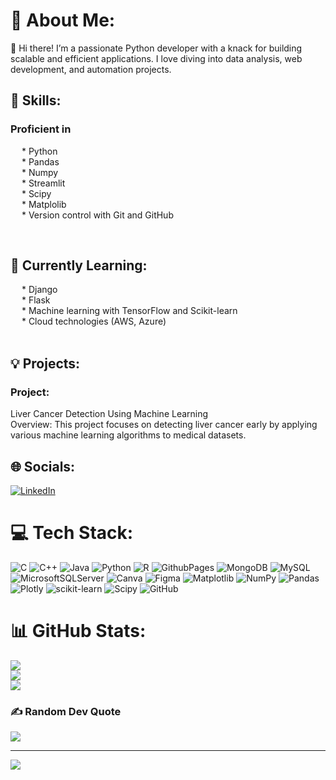 # 💫 About Me:
👋 Hi there! I’m  a passionate Python developer with a knack for building scalable and efficient applications. I love diving into data analysis, web development, and automation projects.<br>
<h2>🔧 Skills:</h2><h3>Proficient in</h3><p> &emsp; * Python<br> &emsp; * Pandas<br> &emsp; * Numpy<br> &emsp; * Streamlit<br> &emsp; * Scipy<br> &emsp; * Matplolib<br> &emsp; * Version control with Git and GitHub<br></p><br><h2>🌱 Currently Learning:</h2><p> &emsp; * Django<br> &emsp; * Flask<br> &emsp; * Machine learning with TensorFlow and Scikit-learn<br> &emsp; * Cloud technologies (AWS, Azure)<br><br></p><h2>💡 Projects:</h2><h3>Project:</h3> Liver Cancer Detection Using Machine Learning<br>Overview: This project focuses on detecting liver cancer early by applying various machine learning algorithms to medical datasets.


## 🌐 Socials:
[![LinkedIn](https://img.shields.io/badge/LinkedIn-%230077B5.svg?logo=linkedin&logoColor=white)](https://linkedin.com/in/https://www.linkedin.com/in/murugavelv/) 

# 💻 Tech Stack:
![C](https://img.shields.io/badge/c-%2300599C.svg?style=for-the-badge&logo=c&logoColor=white) ![C++](https://img.shields.io/badge/c++-%2300599C.svg?style=for-the-badge&logo=c%2B%2B&logoColor=white) ![Java](https://img.shields.io/badge/java-%23ED8B00.svg?style=for-the-badge&logo=openjdk&logoColor=white) ![Python](https://img.shields.io/badge/python-3670A0?style=for-the-badge&logo=python&logoColor=ffdd54) ![R](https://img.shields.io/badge/r-%23276DC3.svg?style=for-the-badge&logo=r&logoColor=white) ![GithubPages](https://img.shields.io/badge/github%20pages-121013?style=for-the-badge&logo=github&logoColor=white) ![MongoDB](https://img.shields.io/badge/MongoDB-%234ea94b.svg?style=for-the-badge&logo=mongodb&logoColor=white) ![MySQL](https://img.shields.io/badge/mysql-4479A1.svg?style=for-the-badge&logo=mysql&logoColor=white) ![MicrosoftSQLServer](https://img.shields.io/badge/Microsoft%20SQL%20Server-CC2927?style=for-the-badge&logo=microsoft%20sql%20server&logoColor=white) ![Canva](https://img.shields.io/badge/Canva-%2300C4CC.svg?style=for-the-badge&logo=Canva&logoColor=white) ![Figma](https://img.shields.io/badge/figma-%23F24E1E.svg?style=for-the-badge&logo=figma&logoColor=white) ![Matplotlib](https://img.shields.io/badge/Matplotlib-%23ffffff.svg?style=for-the-badge&logo=Matplotlib&logoColor=black) ![NumPy](https://img.shields.io/badge/numpy-%23013243.svg?style=for-the-badge&logo=numpy&logoColor=white) ![Pandas](https://img.shields.io/badge/pandas-%23150458.svg?style=for-the-badge&logo=pandas&logoColor=white) ![Plotly](https://img.shields.io/badge/Plotly-%233F4F75.svg?style=for-the-badge&logo=plotly&logoColor=white) ![scikit-learn](https://img.shields.io/badge/scikit--learn-%23F7931E.svg?style=for-the-badge&logo=scikit-learn&logoColor=white) ![Scipy](https://img.shields.io/badge/SciPy-%230C55A5.svg?style=for-the-badge&logo=scipy&logoColor=%white) ![GitHub](https://img.shields.io/badge/github-%23121011.svg?style=for-the-badge&logo=github&logoColor=white)
# 📊 GitHub Stats:
![](https://github-readme-stats.vercel.app/api?username=Murugavl&theme=dark&hide_border=false&include_all_commits=false&count_private=false)<br/>
![](https://github-readme-streak-stats.herokuapp.com/?user=Murugavl&theme=dark&hide_border=false)<br/>
![](https://github-readme-stats.vercel.app/api/top-langs/?username=Murugavl&theme=dark&hide_border=false&include_all_commits=false&count_private=false&layout=compact)

### ✍️ Random Dev Quote
![](https://quotes-github-readme.vercel.app/api?type=horizontal&theme=radical)

---
[![](https://visitcount.itsvg.in/api?id=Murugavl&icon=0&color=0)](https://visitcount.itsvg.in)

<!-- Proudly created with GPRM ( https://gprm.itsvg.in ) -->
